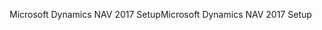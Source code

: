 <span data-ttu-id="c776f-101">Microsoft Dynamics NAV 2017 Setup</span><span class="sxs-lookup"><span data-stu-id="c776f-101">Microsoft Dynamics NAV 2017 Setup</span></span>